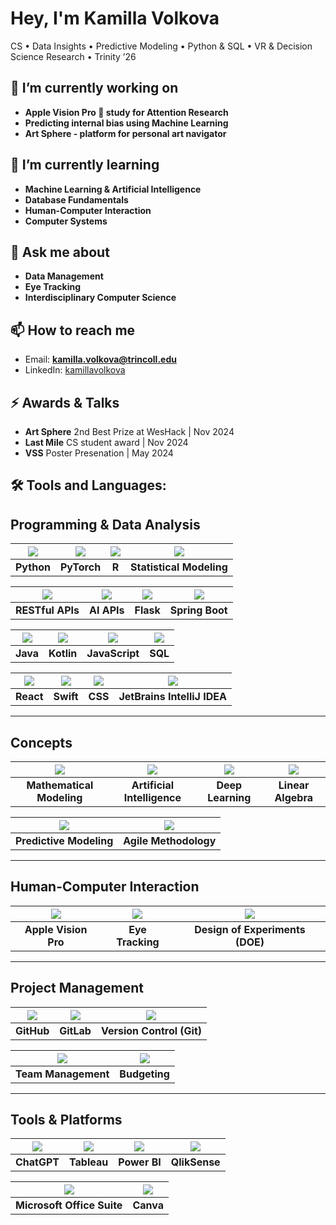 # Hey, I'm Kamilla Volkova

CS • Data Insights • Predictive Modeling • Python & SQL • VR & Decision Science Research • Trinity ’26

## 🔭 I’m currently working on
- **Apple Vision Pro 🍏 study for Attention Research**
- **Predicting internal bias using Machine Learning**
- **Art Sphere - platform for personal art navigator**


## 🌱 I’m currently learning
- **Machine Learning & Artificial Intelligence**
- **Database Fundamentals**
- **Human-Computer Interaction**
- **Computer Systems**

## 💬 Ask me about
- **Data Management**
- **Eye Tracking**
- **Interdisciplinary Computer Science**

## 📫 How to reach me
- Email: **kamilla.volkova@trincoll.edu**
- LinkedIn: [kamillavolkova](https://www.linkedin.com/in/kamillavolkova/)

## ⚡ Awards & Talks
- **Art Sphere** 2nd Best Prize at WesHack | Nov 2024
- **Last Mile** CS student award | Nov 2024
- **VSS** Poster Presenation | May 2024 

## 🛠️ Tools and Languages:

## Programming & Data Analysis

| <img src="https://img.icons8.com/ios-filled/40/000000/python.png"/> | <img src="https://img.icons8.com/ios-filled/40/000000/artificial-intelligence.png"/> | <img src="https://img.icons8.com/ios-filled/40/000000/r-project.png"/> | <img src="https://img.icons8.com/ios-filled/40/000000/combo-chart.png"/> |
|:-----------------------------:|:-------------------------------------:|:----------------------------------:|:----------------------------------:|
| **Python**                   | **PyTorch**                           | **R**                        | **Statistical Modeling**           |

| <img src="https://img.icons8.com/ios-filled/40/000000/api.png"/> | <img src="https://img.icons8.com/ios-filled/40/000000/brain.png"/> | <img src="https://img.icons8.com/ios-filled/40/000000/flask.png"/> | <img src="https://img.icons8.com/ios-filled/40/000000/spring-logo.png"/> |
|:----------------------------:|:-------------------------------------:|:----------------------------------:|:----------------------------------:|
| **RESTful APIs**            | **AI APIs**                           | **Flask**                          | **Spring Boot**                    |

| <img src="https://img.icons8.com/ios-filled/40/000000/java-coffee-cup-logo.png"/> | <img src="https://img.icons8.com/ios-filled/40/000000/kotlin.png"/> | <img src="https://img.icons8.com/ios-filled/40/000000/javascript.png"/> | <img src="https://img.icons8.com/ios-filled/40/000000/sql.png"/> |
|:----------------------------:|:-------------------------------------:|:----------------------------------:|:----------------------------------:|
| **Java**                    | **Kotlin**                            | **JavaScript**                     | **SQL**                            |

| <img src="https://img.icons8.com/ios-filled/40/000000/react-native.png"/> | <img src="https://img.icons8.com/ios-filled/40/000000/swift.png"/> | <img src="https://img.icons8.com/ios-filled/40/000000/css3.png"/> | <img src="https://img.icons8.com/ios-filled/40/000000/intellij-idea.png"/> |
|:----------------------------:|:-------------------------------------:|:----------------------------------:|:----------------------------------:|
| **React**                   | **Swift**                             | **CSS**                            | **JetBrains IntelliJ IDEA**        |

---

## Concepts

| <img src="https://img.icons8.com/ios-filled/40/000000/math.png"/> | <img src="https://img.icons8.com/ios-filled/40/000000/artificial-intelligence.png"/> | <img src="https://img.icons8.com/ios-filled/40/000000/neural-network.png"/> | <img src="https://img.icons8.com/ios-filled/40/000000/matrix.png"/> |
|:-----------------------------:|:-------------------------------------:|:----------------------------------:|:----------------------------------:|
| **Mathematical Modeling**    | **Artificial Intelligence**           | **Deep Learning**                  | **Linear Algebra**                 |

| <img src="https://img.icons8.com/ios-filled/40/000000/line-chart.png"/> | <img src="https://img.icons8.com/ios-filled/40/000000/agile.png"/> |
|:------------------------------:|:----------------------------------:|
| **Predictive Modeling**       | **Agile Methodology**              |

---

## Human-Computer Interaction

| <img src="https://img.icons8.com/ios-filled/40/000000/vision.png"/> | <img src="https://img.icons8.com/ios-filled/40/000000/eye-tracking.png"/> | <img src="https://img.icons8.com/ios-filled/40/000000/experiment.png"/> |
|:------------------------------:|:----------------------------------:|:----------------------------------:|
| **Apple Vision Pro**          | **Eye Tracking**                   | **Design of Experiments (DOE)**   |

---

## Project Management

| <img src="https://img.icons8.com/ios-filled/40/000000/github.png"/> | <img src="https://img.icons8.com/ios-filled/40/000000/gitlab.png"/> | <img src="https://img.icons8.com/ios-filled/40/000000/git.png"/> |
|:------------------------------:|:----------------------------------:|:-------------------------------:|
| **GitHub**                    | **GitLab**                         | **Version Control (Git)**       |

| <img src="https://img.icons8.com/ios-filled/40/000000/teamwork.png"/> | <img src="https://img.icons8.com/ios-filled/40/000000/money.png"/> |
|:-------------------------------:|:----------------------------------:|
| **Team Management**            | **Budgeting**                      |

---

## Tools & Platforms

| <img src="https://img.icons8.com/ios-filled/40/000000/chatgpt.png"/> | <img src="https://img.icons8.com/ios-filled/40/000000/tableau-software.png"/> | <img src="https://img.icons8.com/ios-filled/40/000000/power-bi.png"/> | <img src="https://img.icons8.com/ios-filled/40/000000/qlikview.png"/> |
|:------------------------------:|:----------------------------------:|:-------------------------------:|:------------------------------:|
| **ChatGPT**                   | **Tableau**                        | **Power BI**                    | **QlikSense**                 |

| <img src="https://img.icons8.com/ios-filled/40/000000/microsoft-office-2019.png"/> | <img src="https://img.icons8.com/ios-filled/40/000000/canva.png"/> |
|:----------------------------------:|:----------------------------:|
| **Microsoft Office Suite**        | **Canva**                   |
